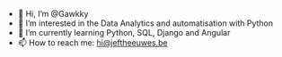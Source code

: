 - 👋 Hi, I’m @Gawkky
- 👀 I’m interested in the Data Analytics and automatisation with Python
- 🌱 I’m currently learning Python, SQL, Django and Angular
- 📫 How to reach me: hi@jeftheeuwes.be

<!---
Gawkky/Gawkky is a ✨ special ✨ repository because its `README.md` (this file) appears on your GitHub profile.
You can click the Preview link to take a look at your changes.
--->
